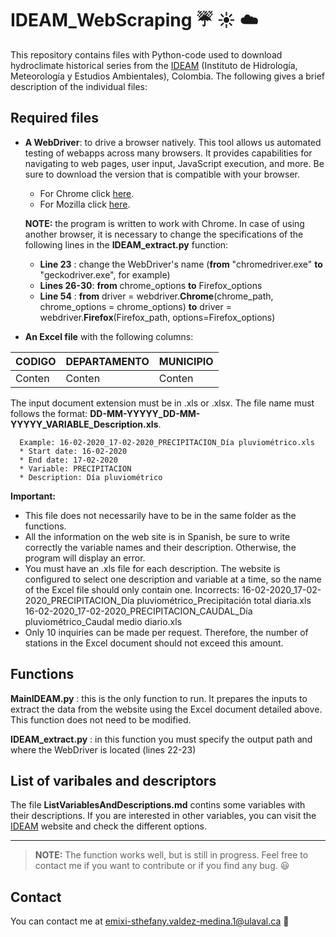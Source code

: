# IDEAM_WebScraping :umbrella: :sunny: :cloud:

This repository contains files with Python-code used to download hydroclimate historical series from the [IDEAM](http://dhime.ideam.gov.co/atencionciudadano/) (Instituto de Hidrología, Meteorología y Estudios Ambientales), Colombia. The following gives a brief description of the individual files:

## Required files
- **A WebDriver**: to drive a browser natively. This tool allows us automated testing of webapps across many browsers. It provides capabilities for navigating to web pages, user input, JavaScript execution, and more. Be sure to download the version that is compatible with your browser.

  * For Chrome click [here](https://chromedriver.chromium.org/home).
  * For Mozilla click [here](https://firefox-source-docs.mozilla.org/testing/geckodriver/).
 
   **NOTE:** the program is written to work with Chrome. In case of using another browser, it is necessary to change the specifications of the following lines in the **IDEAM_extract.py** function:
 
     * **Line 23**    : change the WebDriver's name (**from** "chromedriver.exe" **to** "geckodriver.exe", for example)
     * **Lines 26-30**: **from** chrome_options **to** Firefox_options
     * **Line 54**    : **from** driver = webdriver.**Chrome**(chrome_path, chrome_options = chrome_options) **to** driver = webdriver.**Firefox**(Firefox_path, options=Firefox_options)
 
- **An Excel file** with the following columns:

 | **CODIGO** | **DEPARTAMENTO** | **MUNICIPIO** |
 | -------| ------------ |-----------|
 | Conten |    Conten    |   Conten  | 

The input document extension must be in .xls or .xlsx. The file name must follows the format: **DD-MM-YYYYY_DD-MM-YYYYY_VARIABLE_Description.xls**.

      Example: 16-02-2020_17-02-2020_PRECIPITACION_Día pluviométrico.xls
      * Start date: 16-02-2020
      * End date: 17-02-2020
      * Variable: PRECIPITACION
      * Description: Día pluviométrico

**Important:**
 * This file does not necessarily have to be in the same folder as the functions.
 * All the information on the web site is in Spanish, be sure to write correctly the variable names and their description. Otherwise, the program will display an error.  
 * You must have an .xls file for each description. The website is configured to select one description and variable at a time, so the name of the Excel file should only contain one.
       Incorrects: 16-02-2020_17-02-2020_PRECIPITACION_Día pluviométrico_Precipitación total diaria.xls
                    16-02-2020_17-02-2020_PRECIPITACION_CAUDAL_Día pluviométrico_Caudal medio diario.xls
 * Only 10 inquiries can be made per request. Therefore, the number of stations in the Excel document should not exceed this amount.
 
## Functions

**MainIDEAM.py**     : this is the only function to run. It prepares the inputs to extract the data from the website using the Excel document detailed above. This function does not need to be modified. 

**IDEAM_extract.py** : in this function you must specify the output path and where the WebDriver is located (lines 22-23)

## List of varibales and descriptors
The file **ListVariablesAndDescriptions.md** contins some variables with their descriptions. If you are interested in other variables, you can visit the [IDEAM](http://dhime.ideam.gov.co/atencionciudadano/) website and check the different options. 

***
> **NOTE:** The function works well, but is still in progress. Feel free to contact me if you want to contribute or if you find any bug. :smiley:

## Contact
You can contact me at emixi-sthefany.valdez-medina.1@ulaval.ca :e-mail: 
